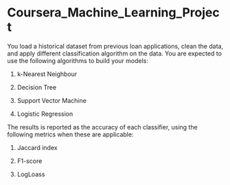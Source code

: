 # Coursera_Machine_Learning_Project
You load a historical dataset from previous loan applications, clean the data, and apply different classification algorithm on the data. You are expected to use the following algorithms to build your models:

1. k-Nearest Neighbour

2. Decision Tree

3. Support Vector Machine

4. Logistic Regression

The results is reported as the accuracy of each classifier, using the following metrics when these are applicable:

1. Jaccard index

2. F1-score

3. LogLoass
